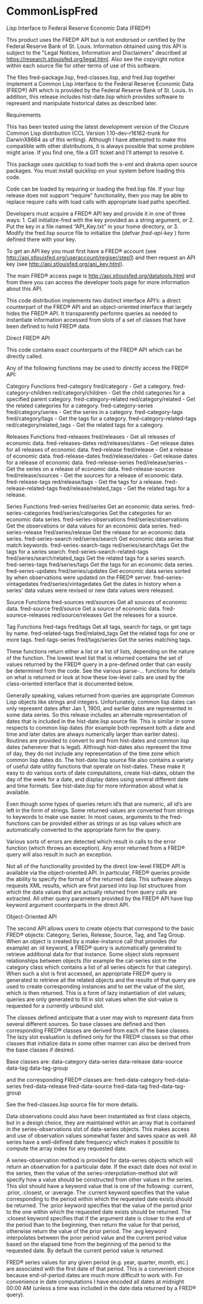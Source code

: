 CommonLispFred
==============

Lisp Interface to Federal Reserve Economic Data (FRED®)

This product uses the FRED® API but is not endorsed or certified by the Federal Reserve Bank of St. Louis. 
Information obtained using this API is subject to the "Legal Notices, Information and Disclaimers" described
at https://research.stlouisfed.org/legal.html. Also see the copyright notice within each source file for other terms of use of this software.

The files fred-package.lisp, fred-classes.lisp, and fred.lisp together implement a Common Lisp interface to the Federal Reserve Economic Data (FRED®) API which is provided by the Federal Reserve Bank of St. Louis. In addition, this release includes hist-date.lisp which provides software to represent and manipulate historical dates as described later.

Requirements

This has been tested using the latest development version of the Clozure Common Lisp distribution (CCL Version 1.10-dev-r16162-trunk  for DarwinX8664 as of this writing). Although I have attempted to make this compatible with other distributions, it is always possible that some problem might arise. If you find one, file a GIT ticket and I’ll attempt to resolve it.

This package uses quicklisp to load both the s-xml and drakma open source packages. You must install quicklisp on your system before loading this code.

Code can be loaded by requiring or loading the fred.lisp file. If your lisp release does not support “require” functionality, then you may be able to replace require calls with load calls with appropriate load paths specified.

Developers must acquire a FRED® API key and provide it in one of three ways:
	1.	Call initialize-fred with the key provided as a string argument, or
	2.	Put the key in a file named “API_Key.txt” in your home directory, or
	3.	Modify the fred.lisp source file to initialize the (defvar *fred-api-key* ) form defined there with your key. 

To get an API key you must first have a FRED® account (see http://api.stlouisfed.org/useraccount/regiser/step1) and then request an API key (see http://api.stlouisfed.org/api_key.html).

The main FRED® access page is http://api.stlouisfed.org/datatools.html and from there you can access the developer tools page for more information about this API.

This code distribution implements two distinct interface API’s: a direct counterpart of the FRED® API and an object-oriented interface that largely hides the FRED® API. It transparently performs queries as needed to instantiate information accessed from slots of a set of classes that have been defined to hold FRED® data.

Direct FRED® API

This code contains exact counterparts of the FRED® API which can be directly called.

Any of the following functions may be used to directly access the FRED® API:

Category Functions
   fred-category
	fred/category - Get a category.
   fred-category-children
	red/category/children - Get the child categories for a specified parent category.
   fred-category-related
	red/category/related - Get the related categories for a category.
   fred-category-series
	fred/category/series - Get the series in a category.
   fred-category-tags
	fred/category/tags - Get the tags for a category.
   fred-category-related-tags
	red/category/related_tags - Get the related tags for a category.

Releases Functions
   fred-releases
      fred/releases - Get all releases of economic data.
   fred-releases-dates
      red/releases/dates - Get release dates for all releases of economic data.
   fred-release
      fred/release - Get a release of economic data.
   fred-release-dates
      fred/release/dates - Get release dates for a release of economic data.
   fred-release-series
      fred/release/series - Get the series on a release of economic data.
   fred-release-sources
      fred/release/sources - Get the sources for a release of economic data.
   fred-release-tags
      red/release/tags - Get the tags for a release.
   fred-release-related-tags
      fred/release/related_tags - Get the related tags for a release.

Series Functions
   fred-series
      fred/series
      Get an economic data series.
   fred-series-categories
      fred/series/categories
      Get the categories for an economic data series.
   fred-series-observations
      fred/series/observations
      Get the observations or data values for an economic data series.
   fred-series-release
      fred/series/release
      Get the release for an economic data series.
   fred-series-search
      red/series/search
      Get economic data series that match keywords.
   fred-series-search-tags
      red/series/search/tags
      Get the tags for a series search.
   fred-series-search-related-tags
      fred/series/search/related_tags
      Get the related tags for a series search.
   fred-series-tags 
      fred/series/tags
      Get the tags for an economic data series.
   fred-series-updates
      fred/series/updates
      Get economic data series sorted by when observations were updated on the FRED®
      server.
   fred-series-vintagedates
      fred/series/vintagedates
      Get the dates in history when a series' data values were revised or new data values 
      were released.

Source Functions
   fred-sources
      red/sources
      Get all sources of economic data.
   fred-source
      fred/source
      Get a source of economic data.
   fred-sourece-releases
      red/source/releases
      Get the releases for a source.

Tag Functions
   fred-tags
      fred/tags
      Get all tags, search for tags, or get tags by name.
   fred-related-tags
      fred/related_tags
      Get the related tags for one or more tags.
   fred-tags-series
      fred/tags/series 
      Get the series matching tags.

These functions return either a list or a list of lists, depending on the nature of the function. The lowest level list that is returned contains the set of values returned by the FRED® query in a pre-defined order that can easily be determined from the code. See the various parse-… functions for details on what is returned or look at how
these low-level calls are used by the class-oriented interface that is documented below.

Generally speaking, values returned from queries are appropriate Common Lisp objects like strings and integers. Unfortunately, common lisp dates can only represent dates after Jan 1, 1900, and earlier dates are represented in some data series. So this release includes an alternate representation of dates that is included in the hist-date.lisp source file. This is similar in some respects to common lisp dates (for example both represent both a date and time and later dates are always numerically larger than earlier dates). Routines are provided to convert to and from hist-dates and common lisp dates (whenever that is legal). Although hist-dates also represent the time of day, they do not include any representation of the time zone which common lisp dates do. The hist-date.lisp source file also contains a variety of useful date utility functions that operate on hist-dates. These make it easy to do various sorts of date computations, create hist-dates, obtain the day of the week for a date, and display dates using several different date and time formats. See hist-date.lisp for more information about what is available.

Even though some types of queries return id’s that are numeric, all id’s are left in the form of strings. Some returned values are converted from strings to keywords to make use easier. In most cases, arguments to the fred- functions can be provided either as strings or as lisp values which are automatically converted to the appropriate form for the query.

Various sorts of errors are detected which result in calls to the error function (which throws an exception). Any error returned from a FRED® query will also result in such an exception.

Not all of the functionality provided by the direct low-level FRED® API is available via the object-oriented API. In particular, FRED® queries provide the ability to specify the format of the returned data. This software always requests XML results, which are first parsed into lisp list structures from which the data values that are actually returned from query calls are extracted. All other query parameters provided by the FRED® API have lisp keyword argument counterparts in the direct API.

Object-Oriented API

The second API allows users to create objects that correspond to the basic FRED® objects: Category, Series, Release, Source, Tag, and Tag Group. When an object is created by a make-instance call that provides (for example) an :id keyword, a FRED® query is automatically generated to retrieve additional data for that instance. Some object slots represent relationships between objects (for example the cat-series slot in the category class which contains a list of all series objects for that category). When such a slot is first accessed, an appropriate FRED® query is generated to retrieve all the related objects and the results of that query are used to create corresponding instances and to set the value of the slot, which is then returned. This is a form of lazy instantiation of slot values; queries are only generated to fill in slot values when the slot-value is requested for a currently unbound slot.

The classes defined anticipate that a user may wish to represent data from several different sources. So base classes are defined and then corresponding FRED® classes are derived from each of the base classes. The lazy slot evaluation is defined only for the FRED® classes so that other classes that initialize data in some other manner can also be derived from the base classes if desired.

Base classes are:
   data-category
   data-series
   data-release
   data-source
   data-tag
   data-tag-group

and the corresponding FRED® classes are:
   fred-data-category
   fred-data-series
   fred-data-release
   fred-data-source
   fred-data-tag
   fred-data-tag-group

See the fred-classes.lisp source file for more details.

Data observations could also have been instantiated as first class objects, but in a design choice, they are maintained within an array that is contained in the series-observations slot of data-series objects. This makes access and use of observation values somewhat faster and saves space as well. All series have a well-defined date frequency which makes it possible to compute the array index for any requested date. 

A series-observation method is provided for data-series objects which will return an observation for a particular date. If the exact date does not exist in the series, then the value of the series-interpolation-method slot will specify how a value should be constructed from other values in the series. This slot should have a keyword value that is one of  the following:
	:current, :prior, :closest, or :average. 
The :current keyword specifies that the value corresponding to the period within which the requested date exists should be returned. The :prior keyword specifies that the value of the period prior to the one within which the requested date exists should be returned. The :closest keyword specifies that if the argument date is closer to the end of the period than to the beginning, then return the value for that period, otherwise return the value of the prior period. The :avg keyword interpolates between the prior period value and the current period value based on the elapsed time from the beginning of the period to the requested date. By default the current period value is returned.

FRED® series values for any given period (e.g. year, quarter, month, etc.) are associated with the first date of that period. This is a convenient choice because end-of-period dates are much more difficult to work with. For convenience in date computations I have encoded all dates at midnight 00:00 AM (unless a time was included in the date data returned by a FRED® query).
